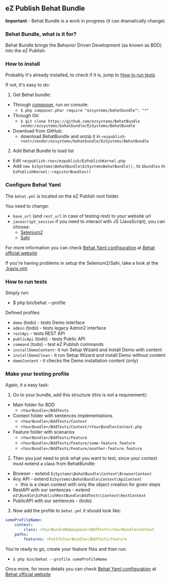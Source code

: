 ## eZ Publish Behat Bundle


**Important** - Behat Bundle is a work in progress (it can dramatically change)


### Behat Bundle, what is it for?

Behat Bundle brings the Behavior Driven Development (as known as BDD) into
the eZ Publish.


### How to install

Probably it's already installed, to check if it is, jump to [How to run tests](#how-to-run-tests)

If not, it's easy to do:

1. Get Behat bundle:
  * Through [composer](http://getcomposer.org), run on console:
    * `$ php composer.phar require "ezsystems/behatbundle": "*"`
  * Through Git:
    * `$ git clone https://github.com/ezsystems/BehatBundle vendor/ezsystems/behatbundle/EzSystems/BehatBundle`
  * Download from GitHub:
    * download BehatBundle and unzip it in `<ezpublish-root>/vendor/ezsystems/behatbundle/EzSystems/BehatBundle`
2. Add Behat Bundle to load list
  * Edit `<ezpublish-roo>/ezpublish/EzPublishKernel.php`
  * Add `new EzSystems\BehatBundle\EzSystemsBehatBundle(),` to `$bundles` in `EzPublishKernel::registerBundles()`


### Configure Behat Yaml

The `behat.yml` is located on the eZ Publish root folder.

You need to change:
  * `base_url` (and `rest_url` in case of testing rest) to your website url
  * `javascript_session` if you need to interact with JS (JavaScript), you can choose:
    * [Selenium2](http://docs.seleniumhq.org/download/)
    * [Sahi](http://sahi.co.in/sahi-open-source/)

For more information you can check [Behat Yaml configuration](http://docs.behat.org/guides/7.config.html)
at [Behat official website](http://behat.org)

If you're having problems in setup the Selenium2/Sahi, take a look at the [.travis.yml](./.travis.yml).


### How to run tests

Simply run:
  * $ php bin/behat --profile <profile>

Defined profiles:
  * `demo` (todo)   - tests Demo interface
  * `admin` (todo)  - tests legacy Admin2 interface
  * `restApi`       - tests REST API
  * `publicApi` (todo)  - tests Public API
  * `command` (todo)    - test eZ Publish commands
  * `installDemoContent`- it run Setup Wizard and install Demo with content
  * `installDemoClean`  - it run Setup Wizard and install Demo without content
  * `demoContent` - it checks the Demo installation content (only)


### Make your testing profile

Again, it a easy task:

1. Go to your bundle, add this structure (this is *not* a requirement):
  * Main folder for BDD
    * `<YourBundle>/BddTests`
  * Context folder with sentences implementations
    * `<YourBundle>/BddTests/Context`
    * `<YourBundle>/BddTests/Context/<YourBundle>Context.php`
  * Feature folder with scenarios
    * `<YourBundle>/BddTests/Feature`
    * `<YourBundle>/BddTests/Feature/some-feature.feature`
    * `<YourBundle>/BddTests/Feature/another-feature.feature`
2. Then you just need to pick what you want to test, since your context must extend a class from BehatBundle:
  * Browser - extend `EzSystems\BehatBundle\Context\BrowserContext`
  * Any API - extend `EzSystems\BehatBundle\Context\ApiContext`
    * this is a clean context with only the object creation for given steps
  * RestAPI with our sentences - extend `eZ\Bundle\EzPublishRestBundle\BddTests\Context\RestContext`
  * PublicAPI with our sentences - (todo)
3. Now add the profile to `behat.yml` it should look like:
```yaml
someProfileName:
    context:
        class: <YourBundleNamespace>\BddTests\<YourBundle>Context
    paths:
        features: <PathToYourBundle>/BddTests/Feature
```

You're ready to go, create your feature files and then run:
 * `$ php bin/behat --profile someProfileName`


Once more, for more details you can check [Behat Yaml configuration](http://docs.behat.org/guides/7.config.html)
at [Behat official website](http://behat.org)
